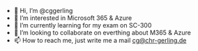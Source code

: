 - 👋 Hi, I’m @cggerling
- 👀 I’m interested in Microsoft 365 & Azure
- 🌱 I’m currently learning for my exam on SC-300
- 💞️ I’m looking to collaborate on everthing about M365 & Azure
- 📫 How to reach me, just write me a mail cg@chr-gerling.de

<!---
cggerling/cggerling is a ✨ special ✨ repository because its `README.md` (this file) appears on your GitHub profile.
You can click the Preview link to take a look at your changes.
--->
